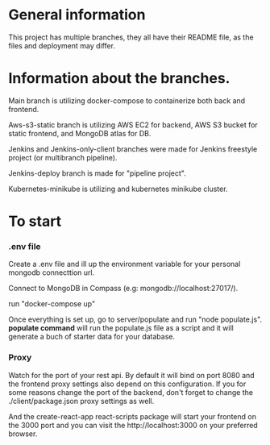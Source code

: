 # General information

This project has multiple branches, they all have their README file, as the files and deployment may differ.

# Information about the branches.

Main branch is utilizing docker-compose to containerize both back and frontend.

Aws-s3-static branch is utilizing AWS EC2 for backend, AWS S3 bucket for static frontend, and MongoDB atlas for DB.

Jenkins and Jenkins-only-client branches were made for Jenkins freestyle project (or multibranch pipeline).

Jenkins-deploy branch is made for "pipeline project".

Kubernetes-minikube is utilizing and kubernetes minikube cluster.


# To start

### .env file
Create a .env file and ill up the environment variable for your personal mongodb connecttion url.

Connect to MongoDB in Compass (e.g: mongodb://localhost:27017/).

run "docker-compose up"

Once everything is set up, go to server/populate and run "node populate.js".
**populate command** will run the populate.js file as a script and it will generate a buch of starter data for your database. 

### Proxy

Watch for the port of your rest api. By default it will bind on port 8080 and the frontend proxy settings also depend on this configuration. If you for some reasons change the port of the backend, don't forget to change the ./client/package.json proxy settings as well.

And the create-react-app react-scripts package will start your frontend on the 3000 port and you can visit the http://localhost:3000 on your preferred browser.
